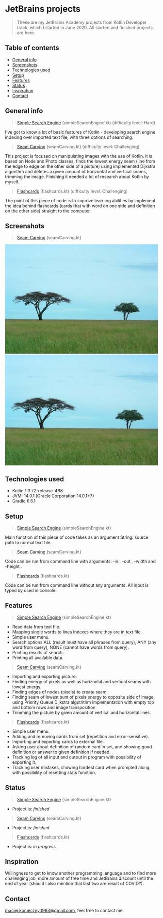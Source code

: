 # JetBrains projects
> These are my JetBrains Academy projects from Kotlin Developer track, which I started in June 2020. All started and finished projects are here.

## Table of contents
* [General info](#general-info)
* [Screenshots](#screenshots)
* [Technologies used](#technologies-used)
* [Setup](#setup)
* [Features](#features)
* [Status](#status)
* [Inspiration](#inspiration)
* [Contact](#contact)

## General info
> [Simple Search Engine](https://hyperskill.org/projects/89?track=3) (simpleSearchEngine.kt) (difficulty level: Hard)

I've got to know a lot of basic features of Kotlin - developing search engine indexing over imported text file, with three options of searching.

> [Seam Carving](https://hyperskill.org/projects/100?track=3) (seamCarving.kt) (difficulty level: Challenging)

This project is focused on manipulating images with the use of Kotlin. It is based on Node and Photo classes, finds the lowest energy seam (line from the edge to edge on the other side of a picture) using implemented Dijkstra algorithm and deletes a given amount of horizontal and vertical seams, trimming the image. Finishing it needed a lot of research about Kotlin by myself.

> [Flashcards](https://hyperskill.org/projects/83?track=3) (flashcards.kt) (difficulty level: Challenging)

The point of this piece of code is to improve learning abilities by implement the idea behind flashcards (cards that with word on one side and definition on the other side) straight to the computer.

## Screenshots
> [Seam Carving](https://hyperskill.org/projects/100?track=3) (seamCarving.kt)

![Before](./img/trees.png)
![After](./img/trees-reduced.png)

## Technologies used
* Kotlin 1.3.72-release-468 
* JVM: 14.0.1 (Oracle Corporation 14.0.1+7)
* Gradle 6.6.1

## Setup
> [Simple Search Engine](https://hyperskill.org/projects/89?track=3) (simpleSearchEngine.kt)

Main function of this piece of code takes as an argument String: source path to normal text file.

> [Seam Carving](https://hyperskill.org/projects/100?track=3) (seamCarving.kt)

Code can be run from command line with arguments: -in <relative input file path>, -out <relative output file path>, -width <vertical seams to delete> and -height <horizontal seams to delete>.

> [Flashcards](https://hyperskill.org/projects/83?track=3) (flashcards.kt)

Code can be run from command line without any arguments. All input is typed by used in console.

## Features
> [Simple Search Engine](https://hyperskill.org/projects/89?track=3) (simpleSearchEngine.kt)

* Read data from text file.
* Mapping single words to lines indexes where they are in text file.
* Simple user menu.
* Search options ALL (result must have all phrases from query), ANY (any word from query), NONE (cannot have words from query).
* Printing results of search.
* Printing all available data.

> [Seam Carving](https://hyperskill.org/projects/100?track=3) (seamCarving.kt)

* Importing and exporting picture.
* Finding energy of pixels as well as horizontal and vertical seams with lowest energy.
* Finding edges of nodes (pixels) to create seam.
* Finding seam of lowest sum of pixels energy to opposite side of image, using Priority Queue Dijkstra algotrithm implementation with empty top and bottom rows and image transposition.
* Trimming the picture by given amount of vertical and horizontal lines.

> [Flashcards](https://hyperskill.org/projects/83?track=3) (flashcards.kt)

* Simple user menu.
* Adding and removing cards from set (repetition and error-sensitive).
* Importing and exporting cards to external file.
* Asking user about definition of random card in set, and showing good definition or answer to given definition if needed.
* Tracking log of all input and output in program with possibility of exporting it.
* Tracking user mistakes, showing hardest card when prompted along with possibility of resetting stats function.

## Status
> [Simple Search Engine](https://hyperskill.org/projects/89?track=3) (simpleSearchEngine.kt)
* Project is: _finished_

> [Seam Carving](https://hyperskill.org/projects/100?track=3) (seamCarving.kt)
* Project is: _finished_

> [Flashcards](https://hyperskill.org/projects/83?track=3) (flashcards.kt)
* Project is: _in progress_

## Inspiration
Willingness to get to know another programming language and to find more challenging job, more amount of free time and JetBrains discount until the end of year (should I also mention that last two are result of COVID?).

## Contact
maciej.konieczny.1993@gmail.com, feel free to contact me.